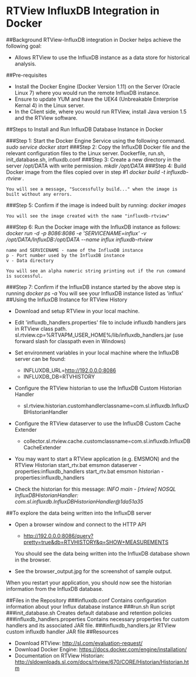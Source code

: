 # RTView InfluxDB Integration in Docker

##Background
RTView-InfluxDB integration in Docker helps achieve the following goal: 
* Allows RTView to use the InfluxDB instance as a data store for historical analysis. 

##Pre-requisites
* Install the Docker Engine (Docker Version 1.11) on the Server (Oracle Linux 7) where you would run the remote InfluxDB instance. 
* Ensure to update YUM and have the UEK4 (Unbreakable Enterprise Kernal 4) in the Linux server. 
* In the Client side, where you would run RTView, install Java version 1.5 and the RTView software. 

##Steps to Install and Run InfluxDB Database Instance in Docker

###Step 1: Start the Docker Engine Service using the following command. 
*sudo service docker start*
###Step 2: Copy the InfluxDB Docker file and the relevant configuration files to the Linux server.
	Dockerfile, run.sh, init_database.sh, influxdb.conf
###Step 3: Create a new directory in the server /opt/DATA with write permission. 
*mkdir /opt/DATA*
###Step 4: Build Docker image from the files copied over in step #1
*docker build -t influxdb-rtview .*
	
	You will see a message, "Successfully build..." when the image is built without any errors. 
###Step 5: Confirm if the image is indeed built by running: 
*docker images*
	
	You will see the image created with the name "influxdb-rtview"
###Step 6: Run the Docker image with the InfluxDB instance as follows:
*docker run -d -p 8086:8086 -e 'SERVICENAME=influx' -v /opt/DATA/InfluxDB:/opt/DATA --name influx influxdb-rtview*
	
	name and SERVICENAME - name of the InfluxDB instance
	p - Port number used by the InfluxDB instance
	v - Data directory
	
	You will see an alpha numeric string printing out if the run command is successful. 
###Step 7: Confirm if the InfluxDB instance started by the above step is running
*docker ps -a*
	You will see your InfluxDB instance listed as 'influx'
##Using the InfluxDB Instance for RTView History 
* Download and setup RTView in your local machine. 
* Edit 'influxdb_handlers.properties' file to include influxdb handlers jars in RTView class path. 
  sl.rtview.cp=%RTVAPM_USER_HOME%/lib/influxdb_handlers.jar
  (use forward slash for classpath even in Windows)
* Set environment variables in your local machine where the InfluxDB server can be found:
	* INFLUXDB_URL=http://192.0.0.0:8086
	* INFLUXDB_DB=RTVHISTORY
* Configure the RTView historian to use the InfluxDB Custom Historian Handler 
	* sl.rtview.historian.customhandlerclassname=com.sl.influxdb.InfluxDBHistorianHandler
* Configure the RTView dataserver to use the InfluxDB Custom Cache Extender 
	* collector.sl.rtview.cache.customclassname=com.sl.influxdb.InfluxDBCacheExtender

* You may want to start a RTView application (e.g. EMSMON) and the RTView Historian
	start_rtv.bat emsmon dataserver -properties:influxdb_handlers
	start_rtv.bat emsmon historian -properties:influxdb_handlers

* Check the historian for this message:
*INFO  main - [rtview] NOSQL InfluxDBHistorianHandler: com.sl.influxdb.InfluxDBHistorianHandler@1da51a35*

##To explore the data being written into the InfluxDB server
* Open a browser window and connect to the HTTP API
	* http://192.0.0.0:8086/query?pretty=true&db=RTVHISTORY&q=SHOW+MEASUREMENTS
	
	You should see the data being written into the InfluxDB database shown in the browser. 
* See the browser_output.jpg for the screenshot of sample output. 
	
When you restart your application, you should now see the historian information from the InfluxDB database. 

##Files in the Repository
###influxdb.conf
Contains configuration information about your Influx database instance
###run.sh
Run script
###init_database.sh
Creates default database and retention policies
###influxdb_handlers.properties
Contains necessary properties for custom handlers and its associated JAR file. 
###influxdb_handlers.jar
RTView custom influxdb handler JAR file
##Resources
* Download RTView: http://sl.com/evaluation-request/
* Download Docker Engine: https://docs.docker.com/engine/installation/
* Documentation on RTView Historian: http://sldownloads.sl.com/docs/rtview/670/CORE/Historian/Historian.htm
